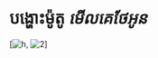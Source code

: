 # បង្ហោះម៉ូតូ ***មេីលគេថែអូន***
[![h](https://github-readme-stats.vercel.app/api?username=heabeounMKTO&show_icons=true&theme=radical), ![2](https://github-readme-stats.vercel.app/api/top-langs/?username=heabeounMKTO&show_icons=true&theme=radical)]



